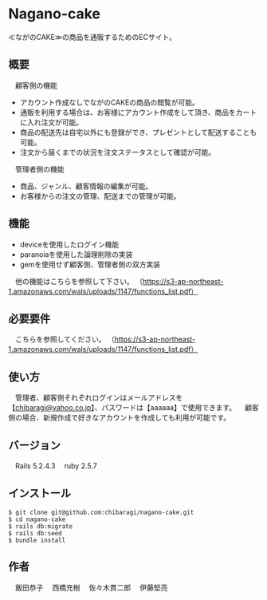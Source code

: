# Nagano-cake

 ≪ながのCAKE≫の商品を通販するためのECサイト。

## 概要

　顧客側の機能
 
 
  - アカウント作成なしでながのCAKEの商品の閲覧が可能。
  - 通販を利用する場合は、お客様にアカウント作成をして頂き、商品をカートに入れ注文が可能。
  - 商品の配送先は自宅以外にも登録ができ、プレゼントとして配送することも可能。
  - 注文から届くまでの状況を注文ステータスとして確認が可能。

　管理者側の機能
 
 
  - 商品、ジャンル、顧客情報の編集が可能。
  - お客様からの注文の管理、配送までの管理が可能。


## 機能

- deviceを使用したログイン機能
- paranoiaを使用した論理削除の実装
- gemを使用せず顧客側、管理者側の双方実装

　他の機能はこちらを参照して下さい。
（https://s3-ap-northeast-1.amazonaws.com/wals/uploads/1147/functions_list.pdf）

## 必要要件

　こちらを参照してください。
（https://s3-ap-northeast-1.amazonaws.com/wals/uploads/1147/functions_list.pdf）

## 使い方

　管理者、顧客側それぞれログインはメールアドレスを【chibaragi@yahoo.co.jp】、パスワードは【aaaaaa】で使用できます。
　顧客側の場合、新規作成で好きなアカウントを作成しても利用が可能です。

## バージョン
　Rails 5.2.4.3
　ruby 2.5.7

## インストール
```
$ git clone git@github.com:chibaragi/nagano-cake.git
$ cd nagano-cake
$ rails db:migrate
$ rails db:seed
$ bundle install
```
 
## 作者

　飯田恭子
　西橋充樹
　佐々木貫二郎
　伊藤堅亮
